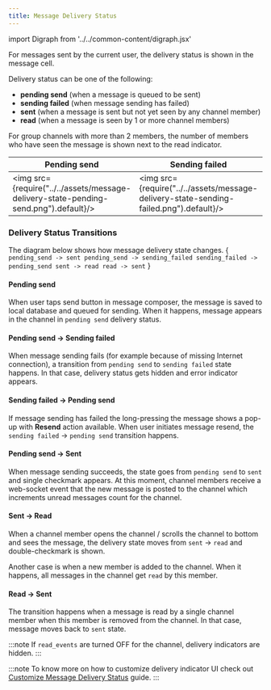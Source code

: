 ```yaml
---
title: Message Delivery Status
---
```


import Digraph  from '../../common-content/digraph.jsx'

For messages sent by the current user, the delivery status is shown in the message cell.

Delivery status can be one of the following:
- **pending send** (when a message is queued to be sent)
- **sending failed** (when message sending has failed)
- **sent** (when a message is sent but not yet seen by any channel member)
- **read** (when a message is seen by 1 or more channel members)

For group channels with more than 2 members, the number of members who have seen the message is shown next to the read indicator.

| Pending send | Sending failed | Sent | Read | Read by many |
| ------------ | -------------- | ---- | ---- | ------------ |
| <img src={require("../../assets/message-delivery-state-pending-send.png").default}/> | <img src={require("../../assets/message-delivery-state-sending-failed.png").default}/> | <img src={require("../../assets/message-delivery-state-sent.png").default}/> | <img src={require("../../assets/message-delivery-state-read.png").default}/> | <img src={require("../../assets/message-delivery-state-read-group.png").default}/> |

### Delivery Status Transitions

The diagram below shows how message delivery state changes.
<Digraph>{ `
    pending_send -> sent
    pending_send -> sending_failed
    sending_failed -> pending_send
    sent -> read
    read -> sent
`
}</Digraph>

#### Pending send
When user taps send button in message composer, the message is saved to local database and queued for sending. When it happens, message appears in the channel in `pending send` delivery status.

#### Pending send -> Sending failed
When message sending fails (for example because of missing Internet connection), a transition from `pending send` to `sending failed` state happens. In that case, delivery status gets hidden and error indicator appears.

#### Sending failed -> Pending send
If message sending has failed the long-pressing the message shows a pop-up with **Resend** action available. When user initiates message resend, the `sending failed` -> `pending send` transition happens.

#### Pending send -> Sent
When message sending succeeds, the state goes from `pending send` to `sent` and single checkmark appears. At this moment, channel members receive a web-socket event that the new message is posted to the channel which increments unread messages count for the channel.

#### Sent -> Read
When a channel member opens the channel / scrolls the channel to bottom and sees the message, the delivery state moves from `sent` -> `read` and double-checkmark is shown. 

Another case is when a new member is added to the channel. When it happens, all messages in the channel get `read` by this member.

#### Read -> Sent
The transition happens when a message is read by a single channel member when this member is removed from the channel. In that case, message moves back to `sent` state.

:::note
If `read_events` are turned OFF for the channel, delivery indicators are hidden.
:::

:::note
To know more on how to customize delivery indicator UI check out [Customize Message Delivery Status](./customize-message-delivery-status.md) guide.
:::
